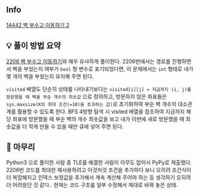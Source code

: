 ## Info
[14442 벽 부수고 이동하기 2](https://www.acmicpc.net/problem/14442)

## 💡 풀이 방법 요약
[2206 벽 부수고 이동하기](https://www.acmicpc.net/problem/2206)와 매우 유사하게 풀이한다. 2206번에서는 경로를 진행하면서 벽을 부쉈는지 여부가 `bool` 형 변수로 표기되었다면, 이 문제에서는 `int` 형태로 내가 몇 개의 벽을 부쉈는지 유지해 주면 된다.  
  
`visited` 배열도 단순히 상태를 나타내기보다는 `visited[i][j] = 지금까지 (i, j)를 방문했을 때 벽을 부순 개수의 최솟값` 으로 정의하고, 방문하지 않은 좌표들은 `sys.maxsize(K의 최대 조건(=10)을 초과하는 값)`로 초기화하여 부순 벽 개수의 대소관계를 활용할 수 있도록 한다.
BFS 4방향 탐색 시 visited 배열을 참조하여 지금까지 해당 좌표에 방문했을 때 부순 벽의 개수 최솟값을 보고 내가 이번에 새로 방문했을 때 최솟값을 더 작게 만들 수 있을 때만 큐에 넣어 주면 된다.

## 🙂 마무리
Python3 으로 풀이한 사람 중 TLE를 해결한 사람이 아무도 없어서 PyPy로 제출했다.  
2206번 코드를 최대한 재사용하려고 이것저것 조건을 추가하다 보니 오히려 조건식이 더 복잡해지고 인덱스 보정값을 추가해서 계속 계산해 주어야 하는 등 생각하기 오히려 더 어려웠던 것 같다.. 현재는 코드 구조를 일부 수정해서 제대로 바꿔 놓은 상태.
